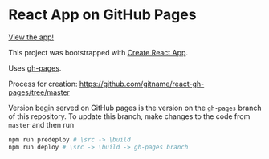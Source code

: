 # React App on GitHub Pages
[View the app!](https://ivurnave.github.io/react-gh-pages)

This project was bootstrapped with [Create React App](https://github.com/facebook/create-react-app).

Uses [gh-pages](https://github.com/tschaub/gh-pages).

Process for creation: https://github.com/gitname/react-gh-pages/tree/master

Version begin served on GitHub pages is the version on the `gh-pages` branch of this repository. To update this branch, make changes to the code from `master` and then run
```sh
npm run predeploy # \src -> \build
npm run deploy # \src -> \build -> gh-pages branch
```
